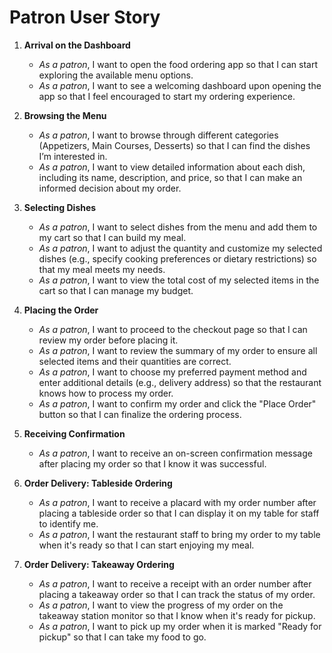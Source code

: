 # Patron User Story

1. **Arrival on the Dashboard**

   - _As a patron_, I want to open the food ordering app so that I can start exploring the available menu options.
   - _As a patron_, I want to see a welcoming dashboard upon opening the app so that I feel encouraged to start my ordering experience.

2. **Browsing the Menu**

   - _As a patron_, I want to browse through different categories (Appetizers, Main Courses, Desserts) so that I can find the dishes I’m interested in.
   - _As a patron_, I want to view detailed information about each dish, including its name, description, and price, so that I can make an informed decision about my order.

3. **Selecting Dishes**

   - _As a patron_, I want to select dishes from the menu and add them to my cart so that I can build my meal.
   - _As a patron_, I want to adjust the quantity and customize my selected dishes (e.g., specify cooking preferences or dietary restrictions) so that my meal meets my needs.
   - _As a patron_, I want to view the total cost of my selected items in the cart so that I can manage my budget.

4. **Placing the Order**

   - _As a patron_, I want to proceed to the checkout page so that I can review my order before placing it.
   - _As a patron_, I want to review the summary of my order to ensure all selected items and their quantities are correct.
   - _As a patron_, I want to choose my preferred payment method and enter additional details (e.g., delivery address) so that the restaurant knows how to process my order.
   - _As a patron_, I want to confirm my order and click the "Place Order" button so that I can finalize the ordering process.

5. **Receiving Confirmation**

   - _As a patron_, I want to receive an on-screen confirmation message after placing my order so that I know it was successful.

6. **Order Delivery: Tableside Ordering**

   - _As a patron_, I want to receive a placard with my order number after placing a tableside order so that I can display it on my table for staff to identify me.
   - _As a patron_, I want the restaurant staff to bring my order to my table when it's ready so that I can start enjoying my meal.

7. **Order Delivery: Takeaway Ordering**
   - _As a patron_, I want to receive a receipt with an order number after placing a takeaway order so that I can track the status of my order.
   - _As a patron_, I want to view the progress of my order on the takeaway station monitor so that I know when it's ready for pickup.
   - _As a patron_, I want to pick up my order when it is marked "Ready for pickup" so that I can take my food to go.
